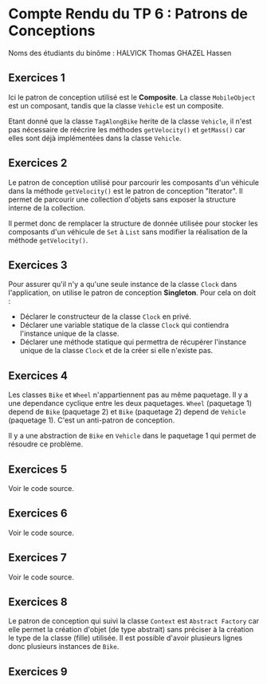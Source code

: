 # Compte Rendu du TP 6 : Patrons de Conceptions

Noms des étudiants du binôme : 
HALVICK Thomas
GHAZEL Hassen

## Exercices 1

Ici le patron de conception utilisé est le **Composite**. 
La classe `MobileObject` est un composant, tandis que la classe `Vehicle` est un composite.     

Etant donné que la classe `TagAlongBike` herite de la classe `Vehicle`, il n'est pas nécessaire de réécrire les méthodes `getVelocity()` et `getMass()` car elles sont déjà implémentées dans la classe `Vehicle`.

## Exercices 2

Le patron de conception utilisé pour parcourir les composants d'un véhicule dans la méthode `getVelocity()` est le patron de conception "Iterator".
Il permet de parcourir une collection d'objets sans exposer la structure interne de la collection.

Il permet donc de remplacer la structure de donnée utilisée pour stocker les composants d'un véhicule de `Set` à `List` sans modifier la réalisation de la méthode `getVelocity()`.

## Exercices 3

Pour assurer qu'il n'y a qu'une seule instance de la classe `Clock` dans l'application, on utilise le patron de conception **Singleton**.
Pour cela on doit :
- Déclarer le constructeur de la classe `Clock` en privé.
- Déclarer une variable statique de la classe `Clock` qui contiendra l'instance unique de la classe.
- Déclarer une méthode statique qui permettra de récupérer l'instance unique de la classe `Clock` et de la créer si elle n'existe pas.

## Exercices 4

Les classes `Bike` et `Wheel` n'appartiennent pas au même paquetage. Il y a une dependance cyclique entre les deux paquetages.
`Wheel` (paquetage 1) depend de `Bike` (paquetage 2) et `Bike` (paquetage 2) depend de `Vehicle` (paquetage 1).
C'est un anti-patron de conception.

Il y a une abstraction de `Bike` en `Vehicle` dans le paquetage 1 qui permet de résoudre ce problème.   

## Exercices 5

Voir le code source.

## Exercices 6

Voir le code source.

## Exercices 7

Voir le code source.

## Exercices 8

Le patron de conception qui suivi la classe `Context` est `Abstract Factory` car elle permet la création d'objet (de type abstrait) sans préciser à la création le type de la classe (fille) utilisée. 
Il est possible d'avoir plusieurs lignes donc plusieurs instances de `Bike`.

## Exercices 9

